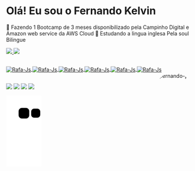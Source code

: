 # Olá! Eu sou o Fernando Kelvin

🔔 Fazendo 1 Bootcamp de 3 meses disponibilizado pela Campinho Digital e Amazon web service da AWS Cloud
📜 Estudando a lingua inglesa Pela soul Bilingue 

</div>
<a href="https://github.com/fernandokelvi">
  <img height="180em" src="https://github-readme-stats.vercel.app/api?username=FernandoKelvin&show_icons=true&theme=dracula&include_all_commits=true&count_private=true"/>
  <img height="180em" src="https://github-readme-stats.vercel.app/api/top-langs/?username=FernandoKelvin&layout=compact&langs_count=7&theme=dracula"/>
</div>

  ##
  
  <img align="center" alt="Rafa-Js" height="30" width="40" src="https://cdn.jsdelivr.net/gh/devicons/devicon/icons/amazonwebservices/amazonwebservices-original.svg" />
  <img align="center" alt="Rafa-Js" height="30" width="40" src="https://cdn.jsdelivr.net/gh/devicons/devicon/icons/docker/docker-original-wordmark.svg" />
  <img align="center" alt="Rafa-Js" height="30" width="40" src="https://cdn.jsdelivr.net/gh/devicons/devicon/icons/linkedin/linkedin-original-wordmark.svg" />
  <img align="center" alt="Rafa-Js" height="30" width="40" src="https://cdn.jsdelivr.net/gh/devicons/devicon/icons/linux/linux-original.svg" />
  <img align="center" alt="Rafa-Js" height="30" width="40" src="https://cdn.jsdelivr.net/gh/devicons/devicon/icons/putty/putty-original.svg" />
  <img align="center" alt="Rafa-Js" height="30" width="40" src="https://cdn.jsdelivr.net/gh/devicons/devicon/icons/python/python-original-wordmark.svg" />
  <img align="right" alt="fernando-pic" height="150" style="border-radius:50px;" src="https://twitter.com/fernandokelvi15/status/1516463872735068161">

</div>  
  
##
  
  <a href="https://instagram.com/fernandokelb582" target="_blank"><img src="https://img.shields.io/badge/-Instagram-%23E4405F?style=for-the-badge&logo=instagram&logoColor=white" target="_blank"></a>
 <a href="https://discord.gg/Melvink#3048" target="_blank"><img src="https://img.shields.io/badge/Discord-7289DA?style=for-the-badge&logo=discord&logoColor=white" target="_blank"></a> 
  <a href = "fernandokelb582@582.com"><img src="https://img.shields.io/badge/-Gmail-%23333?style=for-the-badge&logo=gmail&logoColor=white" target="_blank"></a>
  <a href="https://www.linkedin.com/in/fernando-kelvin-752888195/" target="_blank"><img src="https://img.shields.io/badge/-LinkedIn-%230077B5?style=for-the-badge&logo=linkedin&logoColor=white" target="_blank"></a> 

</div>

![Snake animation](https://github.com/rafaballerini/rafaballerini/blob/output/github-contribution-grid-snake.svg)
